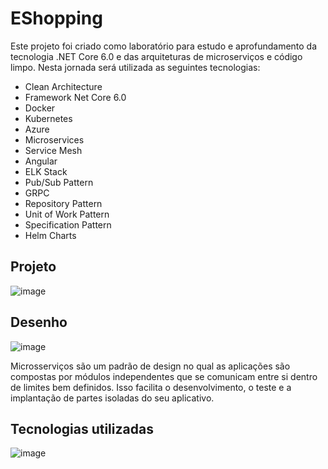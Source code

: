 # EShopping

Este projeto foi criado como laboratório para estudo e aprofundamento da tecnologia .NET Core 6.0 e das arquiteturas de microserviços e código limpo.
Nesta jornada será utilizada as seguintes tecnologias:

* Clean Architecture
* Framework Net Core 6.0
* Docker
* Kubernetes
* Azure
* Microservices
* Service Mesh
* Angular
* ELK Stack
* Pub/Sub Pattern
* GRPC
* Repository Pattern
* Unit of Work Pattern
* Specification Pattern
* Helm Charts

## Projeto

![image](https://github.com/wweber-eng/ENGSOFT.EShopping/assets/59534020/fe0e3697-8515-49ef-a9b8-09d5e772213f)

## Desenho

![image](https://github.com/wweber-eng/ENGSOFT.EShopping/assets/59534020/e1a90fd4-98fa-4e66-aff2-b96f111dfb69)


Microsserviços são um padrão de design no qual as aplicações são compostas por módulos independentes que se comunicam entre si dentro de limites bem definidos. Isso facilita o desenvolvimento, o teste e a implantação de partes isoladas do seu aplicativo.

## Tecnologias utilizadas

![image](https://github.com/wweber-eng/ENGSOFT.EShopping/assets/59534020/182800d8-b3fb-4b23-8143-733bb4599e65)



